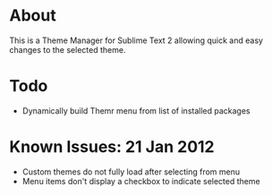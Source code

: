 # About
This is a Theme Manager for Sublime Text 2 allowing quick and easy changes to the selected theme.

# Todo
- Dynamically build Themr menu from list of installed packages

# Known Issues: 21 Jan 2012
- Custom themes do not fully load after selecting from menu
- Menu items don't display a checkbox to indicate selected theme